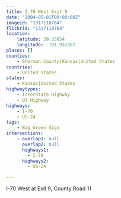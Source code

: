 ```yaml
---
title: I-70 West Exit 9
date: "2004-05-01T00:00:00Z"
imageid: "1317110764"
flickrid: "1317110764"
location:
    latitude: 39.33054
    longitude: -101.932382
places: []
counties:
    - Sherman County|Kansas|United States
countries:
    - United States
states:
    - Kansas|United States
highwaytypes:
    - Interstate Highway
    - US Highway
highways:
    - I-70
    - US-24
tags:
    - Big Green Sign
intersections:
    - overlap1: null
      overlap2: null
      highways1:
        - I-70
      highways2:
        - US-24

---
```

I-70 West at Exit 9, County Road 11